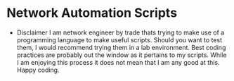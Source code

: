 # Network Automation Scripts
* Disclaimer
I am network engineer by trade thats trying to make use of a programming language to make useful scripts.
Should you want to test them, I would recommend trying them in a lab environment.
Best coding practices are probably out the window as it pertains to my scripts.
While I am enjoying this process it does not mean that I am any good at this.
Happy coding.
